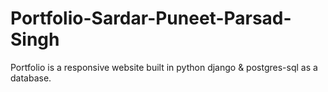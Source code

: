 # Portfolio-Sardar-Puneet-Parsad-Singh
Portfolio is a responsive  website built in python django & postgres-sql as a database.

